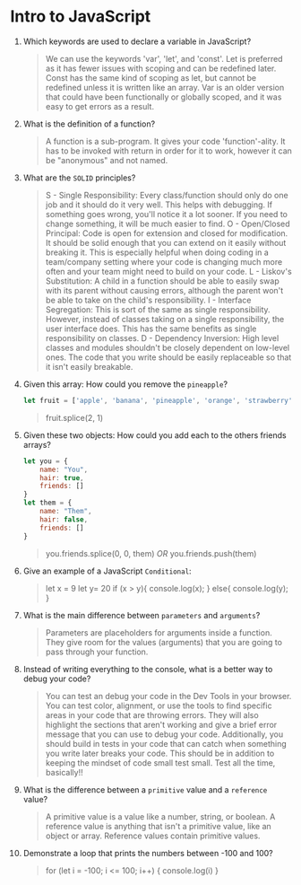 # Intro to JavaScript
01. Which keywords are used to declare a variable in JavaScript?

    > We can use the keywords 'var', 'let', and 'const'. Let is preferred as it has fewer issues with scoping and can be redefined later. Const has the same kind of scoping as let, but cannot be redefined unless it is written like an array. Var is an older version that could have been functionally or globally scoped, and it was easy to get errors as a result. 

02. What is the definition of a function?

    > A function is a sub-program. It gives your code 'function'-ality. It has to be invoked with return in order for it to work, however it can be "anonymous" and not named.

03. What are the `SOLID` principles?

    > S - Single Responsibility: Every class/function should only do one job and it should do it very well. This helps with debugging. If something goes wrong, you'll notice it a lot sooner. If you need to change something, it will be much easier to find.
    > O - Open/Closed Principal: Code is open for extension and closed for modification. It should be solid enough that you can extend on it easily without breaking it. This is especially helpful when doing coding in a team/company setting where your code is changing much more often and your team might need to build on your code.
    > L - Liskov's Substitution: A child in a function should be able to easily swap with its parent without causing errors, although the parent won't be able to take on the child's responsibility.
    > I - Interface Segregation: This is sort of the same as single responsibility. However, instead of classes taking on a single responsibility, the user interface does. This has the same benefits as single responsibility on classes.
    > D - Dependency Inversion: High level classes and modules shouldn't be closely dependent on low-level ones. The code that you write should be easily replaceable so that it isn't easily breakable. 

04. Given this array: How could you remove the `pineapple`?

    ```js
    let fruit = ['apple', 'banana', 'pineapple', 'orange', 'strawberry']
    ```

    > fruit.splice(2, 1)

05. Given these two objects: How could you add each to the others friends arrays?

    ```js
    let you = {
        name: "You",
        hair: true,
        friends: []
    }
    let them = {
        name: "Them",
        hair: false,
        friends: []
    }
    ```

    > you.friends.splice(0, 0, them) _OR_ you.friends.push(them)


06. Give an example of a JavaScript `Conditional`:

    > let x = 9
      let y= 20
      if (x > y){
        console.log(x);
      }
      else{
        console.log(y);
      }

07. What is the main difference between `parameters` and `arguments`?

    > Parameters are placeholders for arguments inside a function. They give room for the values (arguments) that you are going to pass through your function. 

08. Instead of writing everything to the console, what is a better way to debug your code?

    > You can test an debug your code in the Dev Tools in your browser. You can test color, alignment, or use the tools to find specific areas in your code that are throwing errors. They will also highlight the sections that aren't working and give a brief error message that you can use to debug your code. Additionally, you should build in tests in your code that can catch when something you write later breaks your code. This should be in addition to keeping the mindset of code small test small. Test all the time, basically!!

09. What is the difference between a `primitive` value and a `reference` value?

    > A primitive value is a value like a number, string, or boolean. A reference value is anything that isn't a primitive value, like an object or array. Reference values contain primitive values.

10. Demonstrate a loop that prints the numbers between -100 and 100?

    > for (let i = -100; i <= 100; i++) 
      {
        console.log(i)
      }
